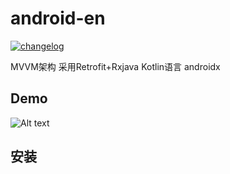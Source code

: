 # android-en

[![changelog][changelog-image]][changelog-url]

MVVM架构 采用Retrofit+Rxjava Kotlin语言 androidx

## Demo

![Alt text](https://raw.githubusercontent.com/wya-team/android-env/master/demo.gif)

## 安装

```
```


<!--  以下内容无视  -->
[changelog-image]: https://img.shields.io/badge/changelog-md-blue.svg
[changelog-url]: CHANGELOG.md
